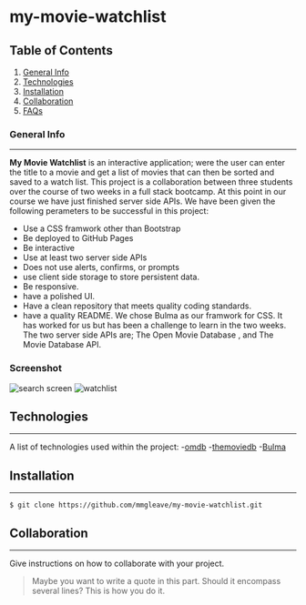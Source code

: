 # my-movie-watchlist

## Table of Contents
1. [General Info](#general-info)
2. [Technologies](#technologies)
3. [Installation](#installation)
4. [Collaboration](#collaboration)
5. [FAQs](#faqs)
### General Info
***
**My Movie Watchlist** is an interactive application; were the user can enter the title to a movie and get a list of movies that can then be sorted and saved to a watch list. This project is a collaboration between three students over the course of two weeks in a full stack bootcamp. 
At this point in our course we have just finished server side APIs. We have been given the following perameters to be successful in this project:
- Use a CSS framwork other than Bootstrap
- Be deployed to GitHub Pages
- Be interactive
- Use at least two server side APIs
- Does not use alerts, confirms, or prompts
- use client side storage to store persistent data.
- Be responsive.
- have a polished UI.
- Have a clean repository that meets quality coding standards.
- have a quality README.
We chose Bulma as our framwork for CSS. It has worked for us but has been a challenge to learn in the two weeks. The two server side APIs are; The Open Movie Database , and The Movie Database API.

### Screenshot
![search screen](http://prnt.sc/12ecqid)
![watchlist](http://prnt.sc/12ecto8)
## Technologies
***
A list of technologies used within the project:
-[omdb]("http://www.omdbapi.com/?apikey=acd97009&type=movie&page=1&t=")
-[themoviedb]("https://api.themoviedb.org/3/trending/movie/week?api_key=f23e2048f00b4587198656f119cb73f4")
-[Bulma]("https://cdn.jsdelivr.net/npm/bulma@0.9.2/css/bulma.min.css")

## Installation
***
```
$ git clone https://github.com/mmgleave/my-movie-watchlist.git

```
## Collaboration
***
Give instructions on how to collaborate with your project.
> Maybe you want to write a quote in this part. 
> Should it encompass several lines?
> This is how you do it.

